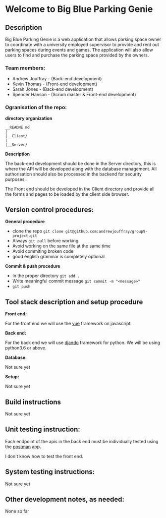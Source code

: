 # Welcome to Big Blue Parking Genie

## Description
Big Blue Parking Genie is a web application that allows parking space owner to coordinate with a university employed supervisor to provide and rent out parking spaces during events and games. The application will also allow users to find and purchase the parking space provided by the owners. 
 
### Team members:

-	Andrew Jouffray - (Back-end development)
-	Kevin Thomas - (Front-end development)
-	Sarah Jones - (Back-end development)
-	Spencer Hanson - (Scrum master & Front-end development)

### Ogranisation of the repo:

__directory organization__

	__README.md
	|
	|__Client/
	|
	|__Server/

__Description__

The back-end development should be done in the Server directory, this is where the API will be developed along with the database management. All authorisation should also be processed in the backend for security purposes.

The Front end should be developed in the Client directory and provide all the forms and pages to be loaded by the client side browser.

## Version control procedures:

__General procedure__
- clone the repo `git clone git@github.com:andrewjouffray/group9-project.git`
- Always `git pull` before working
- Avoid working on the same file at the same time
- Avoid commiting broken code
- good english grammar is completely optional

__Commit & push procedure__
- In the proper directory `git add .`
- Write meaningful commit message `git commit -m "<message>"`
- `git push`

## Tool stack description and setup procedure

__Front end:__

For the front end we will use the [vue](https://vuejs.org/) framework on javascript.

__Back end:__

For the back end we will use [djando](https://www.djangoproject.com/) framework for python. We will be using python3.6 or above.

__Database:__

Not sure yet

__Setup:__

Not sure yet

## Build instructions

Not sure yet

## Unit testing instruction:

Each endpoint of the apis in the back end must be individually tested using the [postman](https://www.postman.com/) app.

I don't know how to test the front end.

## System testing instructions:

Not sure yet

## Other development notes, as needed:

None so far
